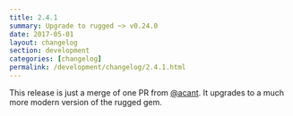 ```yaml
---
title: 2.4.1
summary: Upgrade to rugged ~> v0.24.0
date: 2017-05-01
layout: changelog
section: development
categories: [changelog]
permalink: /development/changelog/2.4.1.html
---
```


This release is just a merge of one PR from [@acant](https://github.com/acant). It upgrades to a much more
modern version of the rugged gem.
